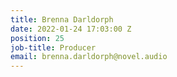 ```yaml
---
title: Brenna Darldorph
date: 2022-01-24 17:03:00 Z
position: 25
job-title: Producer
email: brenna.darldorph@novel.audio
---
```


